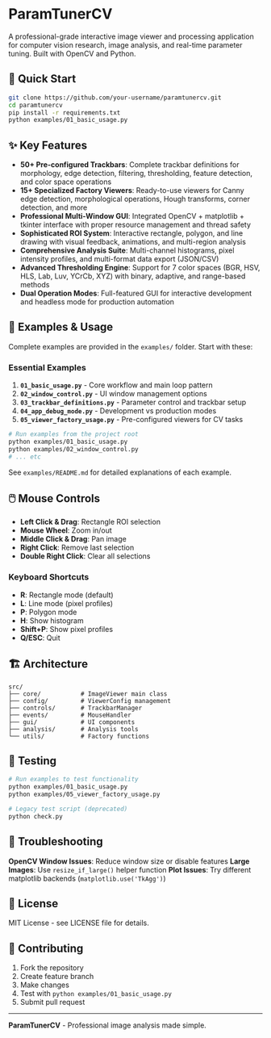 # ParamTunerCV

A professional-grade interactive image viewer and processing application for computer vision research, image analysis, and real-time parameter tuning. Built with OpenCV and Python.

## 🚀 Quick Start

```bash
git clone https://github.com/your-username/paramtunercv.git
cd paramtunercv
pip install -r requirements.txt
python examples/01_basic_usage.py
```

## ✨ Key Features

- **50+ Pre-configured Trackbars**: Complete trackbar definitions for morphology, edge detection, filtering, thresholding, feature detection, and color space operations
- **15+ Specialized Factory Viewers**: Ready-to-use viewers for Canny edge detection, morphological operations, Hough transforms, corner detection, and more
- **Professional Multi-Window GUI**: Integrated OpenCV + matplotlib + tkinter interface with proper resource management and thread safety
- **Sophisticated ROI System**: Interactive rectangle, polygon, and line drawing with visual feedback, animations, and multi-region analysis
- **Comprehensive Analysis Suite**: Multi-channel histograms, pixel intensity profiles, and multi-format data export (JSON/CSV)
- **Advanced Thresholding Engine**: Support for 7 color spaces (BGR, HSV, HLS, Lab, Luv, YCrCb, XYZ) with binary, adaptive, and range-based methods
- **Dual Operation Modes**: Full-featured GUI for interactive development and headless mode for production automation

## 📖 Examples & Usage

Complete examples are provided in the `examples/` folder. Start with these:

### Essential Examples
1. **`01_basic_usage.py`** - Core workflow and main loop pattern
2. **`02_window_control.py`** - UI window management options
3. **`03_trackbar_definitions.py`** - Parameter control and trackbar setup
4. **`04_app_debug_mode.py`** - Development vs production modes
5. **`05_viewer_factory_usage.py`** - Pre-configured viewers for CV tasks

```bash
# Run examples from the project root
python examples/01_basic_usage.py
python examples/02_window_control.py
# ... etc
```

See `examples/README.md` for detailed explanations of each example.

## 🖱️ Mouse Controls

- **Left Click & Drag**: Rectangle ROI selection
- **Mouse Wheel**: Zoom in/out
- **Middle Click & Drag**: Pan image
- **Right Click**: Remove last selection
- **Double Right Click**: Clear all selections

### Keyboard Shortcuts

- **R**: Rectangle mode (default)
- **L**: Line mode (pixel profiles)
- **P**: Polygon mode
- **H**: Show histogram
- **Shift+P**: Show pixel profiles
- **Q/ESC**: Quit

## 🏗️ Architecture

```
src/
├── core/           # ImageViewer main class
├── config/         # ViewerConfig management
├── controls/       # TrackbarManager
├── events/         # MouseHandler
├── gui/            # UI components
├── analysis/       # Analysis tools
└── utils/          # Factory functions
```

## 🧪 Testing

```bash
# Run examples to test functionality
python examples/01_basic_usage.py
python examples/05_viewer_factory_usage.py

# Legacy test script (deprecated)
python check.py
```

## 🐛 Troubleshooting

**OpenCV Window Issues**: Reduce window size or disable features
**Large Images**: Use `resize_if_large()` helper function
**Plot Issues**: Try different matplotlib backends (`matplotlib.use('TkAgg')`)

## 📄 License

MIT License - see LICENSE file for details.

## 🤝 Contributing

1. Fork the repository
2. Create feature branch
3. Make changes
4. Test with `python examples/01_basic_usage.py`
5. Submit pull request

---

**ParamTunerCV** - Professional image analysis made simple.